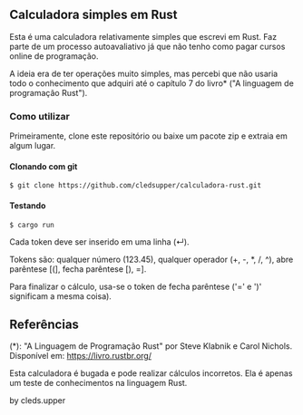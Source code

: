 ## Calculadora simples em Rust

Esta é uma calculadora relativamente simples que escrevi em Rust. Faz parte de um processo autoavaliativo já que não tenho como pagar cursos online de programação.

A ideia era de ter operações muito simples, mas percebi que não usaria todo o conhecimento que adquiri até o capítulo 7 do livro* ("A linguagem de programação Rust").

### Como utilizar

Primeiramente, clone este repositório ou baixe um pacote zip e extraia em algum lugar.

#### Clonando com git

`$ git clone https://github.com/cledsupper/calculadora-rust.git`

#### Testando

`$ cargo run`

Cada token deve ser inserido em uma linha (↵).

Tokens são: qualquer número (123.45), qualquer operador (+, -, *, /, ^), abre parêntese [(], fecha parêntese [), =].

Para finalizar o cálculo, usa-se o token de fecha parêntese ('=' e ')' significam a mesma coisa).

## Referências

(*): "A Linguagem de Programação Rust" por Steve Klabnik e Carol Nichols. Disponível em: https://livro.rustbr.org/


Esta calculadora é bugada e pode realizar cálculos incorretos. Ela é apenas um teste de conhecimentos na linguagem Rust.

by cleds.upper
